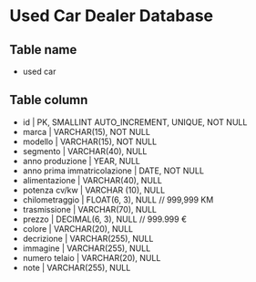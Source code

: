 <!-- 
Modellizzare la struttura di una tabella per memorizzare tutti i dati riguardanti delle auto usate messe in vendita da un concessionario -->

# Used Car Dealer Database

## Table name

- used car

## Table column

- id | PK, SMALLINT AUTO_INCREMENT, UNIQUE, NOT NULL
- marca | VARCHAR(15), NOT NULL
- modello | VARCHAR(15), NOT NULL
- segmento | VARCHAR(40), NULL
- anno produzione | YEAR, NULL
- anno prima immatricolazione | DATE, NOT NULL
- alimentazione | VARCHAR(40), NULL
- potenza cv/kw | VARCHAR (10), NULL
- chilometraggio | FLOAT(6, 3), NULL // 999,999 KM
- trasmissione | VARCHAR(70), NULL
- prezzo | DECIMAL(6, 3), NULL // 999.999 €
- colore | VARCHAR(20), NULL
- decrizione | VARCHAR(255), NULL
- immagine | VARCHAR(255), NULL
- numero telaio | VARCHAR(20), NULL
- note | VARCHAR(255), NULL

